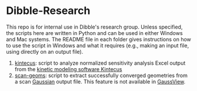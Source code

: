 # Dibble-Research

This repo is for internal use in Dibble's research group. Unless specified, the scripts here are written in Python and can be used in either Windows and Mac systems. The README file in each folder gives instructions on how to use the script in Windows and what it requires (e.g., making an input file, using directly on an output file).

1. [kintecus](./kintecus): script to analyze normalized sensitivity analysis Excel output from the [kinetic modeling software Kintecus](http://kintecus.com/)
2. [scan-geoms](./scan-geoms): script to extract successfully converged geometries from a scan [Gaussian](http://gaussian.com/scan/) output file. This feature is not available in [GaussView](http://gaussian.com/gaussview6/).